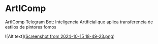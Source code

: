 # ArtIComp
ArtIComp Telegram Bot: Inteligencia Artificial que aplica transferencia de estilos de pintores fomos

![Alt text]([Screenshot from 2024-10-15 18-49-23.png](https://github.com/lapiam/ArtIComp/blob/main/Screenshot%20from%202024-10-15%2018-49-23.png))
